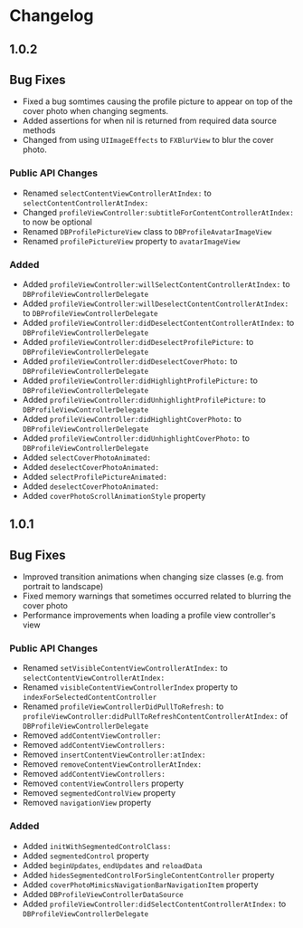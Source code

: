 # Changelog

## 1.0.2

## Bug Fixes

* Fixed a bug somtimes causing the profile picture to appear on top of the cover photo when changing segments.
* Added assertions for when nil is returned from required data source methods
* Changed from using `UIImageEffects` to `FXBlurView` to blur the cover photo.

### Public API Changes

* Renamed `selectContentViewControllerAtIndex:` to `selectContentControllerAtIndex:`
* Changed `profileViewController:subtitleForContentControllerAtIndex:` to now be optional
* Renamed `DBProfilePictureView` class to `DBProfileAvatarImageView`
* Renamed `profilePictureView` property to `avatarImageView`

### Added

* Added `profileViewController:willSelectContentControllerAtIndex:` to `DBProfileViewControllerDelegate`
* Added `profileViewController:willDeselectContentControllerAtIndex:` to `DBProfileViewControllerDelegate`
* Added `profileViewController:didDeselectContentControllerAtIndex:` to `DBProfileViewControllerDelegate`
* Added `profileViewController:didDeselectProfilePicture:` to `DBProfileViewControllerDelegate`
* Added `profileViewController:didDeselectCoverPhoto:` to `DBProfileViewControllerDelegate`
* Added `profileViewController:didHighlightProfilePicture:` to `DBProfileViewControllerDelegate`
* Added `profileViewController:didUnhighlightProfilePicture:` to `DBProfileViewControllerDelegate`
* Added `profileViewController:didHighlightCoverPhoto:` to `DBProfileViewControllerDelegate`
* Added `profileViewController:didUnhighlightCoverPhoto:` to `DBProfileViewControllerDelegate`
* Added `selectCoverPhotoAnimated:`
* Added `deselectCoverPhotoAnimated:`
* Added `selectProfilePictureAnimated:`
* Added `deselectCoverPhotoAnimated:`
* Added `coverPhotoScrollAnimationStyle` property

## 1.0.1

## Bug Fixes

* Improved transition animations when changing size classes (e.g. from portrait to landscape)
* Fixed memory warnings that sometimes occurred related to blurring the cover photo
* Performance improvements when loading a profile view controller's view

### Public API Changes

* Renamed `setVisibleContentViewControllerAtIndex:` to `selectContentViewControllerAtIndex:`
* Renamed `visibleContentViewControllerIndex` property to `indexForSelectedContentController`
* Renamed `profileViewControllerDidPullToRefresh:` to `profileViewController:didPullToRefreshContentControllerAtIndex:` of `DBProfileViewControllerDelegate`
* Removed `addContentViewController:`
* Removed `addContentViewControllers:`
* Removed `insertContentViewController:atIndex:`
* Removed `removeContentViewControllerAtIndex:`
* Removed `addContentViewControllers:`
* Removed `contentViewControllers` property
* Removed `segmentedControlView` property
* Removed `navigationView` property

### Added

* Added `initWithSegmentedControlClass:`
* Added `segmentedControl` property
* Added `beginUpdates`, `endUpdates` and `reloadData`
* Added `hidesSegmentedControlForSingleContentController` property
* Added `coverPhotoMimicsNavigationBarNavigationItem` property
* Added `DBProfileViewControllerDataSource`
* Added `profileViewController:didSelectContentControllerAtIndex:` to `DBProfileViewControllerDelegate`
